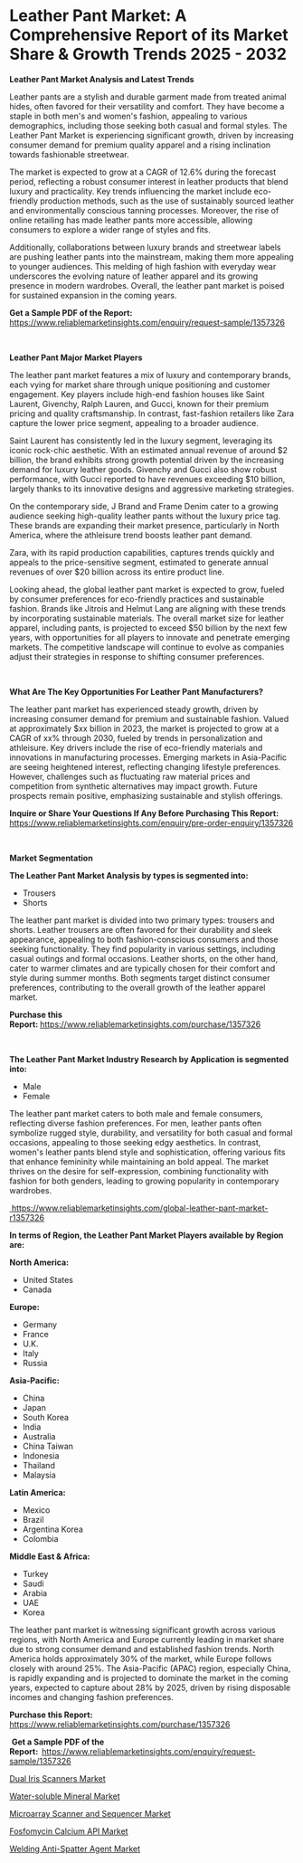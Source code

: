 <p><h1>Leather Pant Market: A Comprehensive Report of its Market Share & Growth Trends 2025 - 2032</h1></p><p><strong>Leather Pant Market Analysis and Latest Trends</strong></p>
<p><p>Leather pants are a stylish and durable garment made from treated animal hides, often favored for their versatility and comfort. They have become a staple in both men's and women's fashion, appealing to various demographics, including those seeking both casual and formal styles. The Leather Pant Market is experiencing significant growth, driven by increasing consumer demand for premium quality apparel and a rising inclination towards fashionable streetwear.</p><p>The market is expected to grow at a CAGR of 12.6% during the forecast period, reflecting a robust consumer interest in leather products that blend luxury and practicality. Key trends influencing the market include eco-friendly production methods, such as the use of sustainably sourced leather and environmentally conscious tanning processes. Moreover, the rise of online retailing has made leather pants more accessible, allowing consumers to explore a wider range of styles and fits.</p><p>Additionally, collaborations between luxury brands and streetwear labels are pushing leather pants into the mainstream, making them more appealing to younger audiences. This melding of high fashion with everyday wear underscores the evolving nature of leather apparel and its growing presence in modern wardrobes. Overall, the leather pant market is poised for sustained expansion in the coming years.</p></p>
<p><strong>Get a Sample PDF of the Report:&nbsp;</strong> <a href="https://www.reliablemarketinsights.com/enquiry/request-sample/1357326?utm_campaign=2129&utm_medium=2&utm_source=Github&utm_content=ia&utm_term=05022025&utm_id=leather-pant">https://www.reliablemarketinsights.com/enquiry/request-sample/1357326</a></p>
<p>&nbsp;</p>
<p><strong>Leather Pant Major Market Players</strong></p>
<p><p>The leather pant market features a mix of luxury and contemporary brands, each vying for market share through unique positioning and customer engagement. Key players include high-end fashion houses like Saint Laurent, Givenchy, Ralph Lauren, and Gucci, known for their premium pricing and quality craftsmanship. In contrast, fast-fashion retailers like Zara capture the lower price segment, appealing to a broader audience.</p><p>Saint Laurent has consistently led in the luxury segment, leveraging its iconic rock-chic aesthetic. With an estimated annual revenue of around $2 billion, the brand exhibits strong growth potential driven by the increasing demand for luxury leather goods. Givenchy and Gucci also show robust performance, with Gucci reported to have revenues exceeding $10 billion, largely thanks to its innovative designs and aggressive marketing strategies.</p><p>On the contemporary side, J Brand and Frame Denim cater to a growing audience seeking high-quality leather pants without the luxury price tag. These brands are expanding their market presence, particularly in North America, where the athleisure trend boosts leather pant demand.</p><p>Zara, with its rapid production capabilities, captures trends quickly and appeals to the price-sensitive segment, estimated to generate annual revenues of over $20 billion across its entire product line.</p><p>Looking ahead, the global leather pant market is expected to grow, fueled by consumer preferences for eco-friendly practices and sustainable fashion. Brands like Jitrois and Helmut Lang are aligning with these trends by incorporating sustainable materials. The overall market size for leather apparel, including pants, is projected to exceed $50 billion by the next few years, with opportunities for all players to innovate and penetrate emerging markets. The competitive landscape will continue to evolve as companies adjust their strategies in response to shifting consumer preferences.</p></p>
<p>&nbsp;</p>
<p><strong>What Are The Key Opportunities For Leather Pant Manufacturers?</strong></p>
<p><p>The leather pant market has experienced steady growth, driven by increasing consumer demand for premium and sustainable fashion. Valued at approximately $xx billion in 2023, the market is projected to grow at a CAGR of xx% through 2030, fueled by trends in personalization and athleisure. Key drivers include the rise of eco-friendly materials and innovations in manufacturing processes. Emerging markets in Asia-Pacific are seeing heightened interest, reflecting changing lifestyle preferences. However, challenges such as fluctuating raw material prices and competition from synthetic alternatives may impact growth. Future prospects remain positive, emphasizing sustainable and stylish offerings.</p></p>
<p><strong>Inquire or Share Your Questions If Any Before Purchasing This Report:</strong> <a href="https://www.reliablemarketinsights.com/enquiry/pre-order-enquiry/1357326?utm_campaign=2129&utm_medium=2&utm_source=Github&utm_content=ia&utm_term=05022025&utm_id=leather-pant">https://www.reliablemarketinsights.com/enquiry/pre-order-enquiry/1357326</a></p>
<p>&nbsp;</p>
<p><strong>Market Segmentation</strong></p>
<p><strong>The Leather Pant Market Analysis by types is segmented into:</strong></p>
<p><ul><li>Trousers</li><li>Shorts</li></ul></p>
<p><p>The leather pant market is divided into two primary types: trousers and shorts. Leather trousers are often favored for their durability and sleek appearance, appealing to both fashion-conscious consumers and those seeking functionality. They find popularity in various settings, including casual outings and formal occasions. Leather shorts, on the other hand, cater to warmer climates and are typically chosen for their comfort and style during summer months. Both segments target distinct consumer preferences, contributing to the overall growth of the leather apparel market.</p></p>
<p><strong>Purchase this Report:&nbsp;</strong><a href="https://www.reliablemarketinsights.com/purchase/1357326?utm_campaign=2129&utm_medium=2&utm_source=Github&utm_content=ia&utm_term=05022025&utm_id=leather-pant">https://www.reliablemarketinsights.com/purchase/1357326</a></p>
<p>&nbsp;</p>
<p><strong>The Leather Pant Market Industry Research by Application is segmented into:</strong></p>
<p><ul><li>Male</li><li>Female</li></ul></p>
<p><p>The leather pant market caters to both male and female consumers, reflecting diverse fashion preferences. For men, leather pants often symbolize rugged style, durability, and versatility for both casual and formal occasions, appealing to those seeking edgy aesthetics. In contrast, women's leather pants blend style and sophistication, offering various fits that enhance femininity while maintaining an bold appeal. The market thrives on the desire for self-expression, combining functionality with fashion for both genders, leading to growing popularity in contemporary wardrobes.</p></p>
<p><a href="https://www.reliablemarketinsights.com/global-leather-pant-market-r1357326?utm_campaign=2129&utm_medium=2&utm_source=Github&utm_content=ia&utm_term=05022025&utm_id=leather-pant">&nbsp;https://www.reliablemarketinsights.com/global-leather-pant-market-r1357326</a></p>
<p><strong>In terms of Region, the Leather Pant Market Players available by Region are:</strong></p>
<p>
    <p> <strong> North America: </strong>
        <ul>
            <li>United States</li>
            <li>Canada</li>
        </ul>
        </p> 
    <p> <strong> Europe: </strong>
        <ul>
            <li>Germany</li>
            <li>France</li>
            <li>U.K.</li>
            <li>Italy</li>
            <li>Russia</li>
        </ul>
        </p> 
    <p> <strong> Asia-Pacific: </strong>
        <ul>
            <li>China</li>
            <li>Japan</li>
            <li>South Korea</li>
            <li>India</li>
            <li>Australia</li>
            <li>China Taiwan</li>
            <li>Indonesia</li>
            <li>Thailand</li>
            <li>Malaysia</li>
        </ul>
        </p> 
    <p> <strong> Latin America: </strong>
        <ul>
            <li>Mexico</li>
            <li>Brazil</li>
            <li>Argentina Korea</li>
            <li>Colombia</li>
        </ul>
        </p> 
    <p> <strong> Middle East & Africa: </strong>
        <ul>
            <li>Turkey</li>
            <li>Saudi</li>
            <li>Arabia</li>
            <li>UAE</li>
            <li>Korea</li>
        </ul>
    </p>
    </p>
<p><p>The leather pant market is witnessing significant growth across various regions, with North America and Europe currently leading in market share due to strong consumer demand and established fashion trends. North America holds approximately 30% of the market, while Europe follows closely with around 25%. The Asia-Pacific (APAC) region, especially China, is rapidly expanding and is projected to dominate the market in the coming years, expected to capture about 28% by 2025, driven by rising disposable incomes and changing fashion preferences.</p></p>
<p><strong>Purchase this Report: </strong><a href="https://www.reliablemarketinsights.com/purchase/1357326?utm_campaign=2129&utm_medium=2&utm_source=Github&utm_content=ia&utm_term=05022025&utm_id=leather-pant">https://www.reliablemarketinsights.com/purchase/1357326</a></p>
<p>&nbsp;<strong>Get a Sample PDF of the Report:&nbsp;&nbsp;</strong><a href="https://www.reliablemarketinsights.com/enquiry/request-sample/1357326?utm_campaign=2129&utm_medium=2&utm_source=Github&utm_content=ia&utm_term=05022025&utm_id=leather-pant">https://www.reliablemarketinsights.com/enquiry/request-sample/1357326</a></p>
<p><strong></strong></p>
<p><p><a href="https://www.linkedin.com/pulse/dual-iris-scanners-market-size-2025-2032-cagr-105-focus-yfeke?utm_campaign=2129&utm_medium=2&utm_source=Github&utm_content=ia&utm_term=05022025&utm_id=leather-pant">Dual Iris Scanners Market</a></p><p><a href="https://www.linkedin.com/pulse/water-soluble-mineral-market-global-regional-analysis-sz0cc?utm_campaign=2129&utm_medium=2&utm_source=Github&utm_content=ia&utm_term=05022025&utm_id=leather-pant">Water-soluble Mineral Market</a></p><p><a href="https://www.linkedin.com/pulse/microarray-scanner-sequencer-market-size-forecasted-79-pwe2f?utm_campaign=2129&utm_medium=2&utm_source=Github&utm_content=ia&utm_term=05022025&utm_id=leather-pant">Microarray Scanner and Sequencer Market</a></p><p><a href="https://www.linkedin.com/pulse/essential-overview-fosfomycin-calcium-api-market-projected-rs3ne?utm_campaign=2129&utm_medium=2&utm_source=Github&utm_content=ia&utm_term=05022025&utm_id=leather-pant">Fosfomycin Calcium API Market</a></p><p><a href="https://www.linkedin.com/pulse/according-latest-welding-anti-spatter-agent-market-forecast-ydgcc?utm_campaign=2129&utm_medium=2&utm_source=Github&utm_content=ia&utm_term=05022025&utm_id=leather-pant">Welding Anti-Spatter Agent Market</a></p></p>